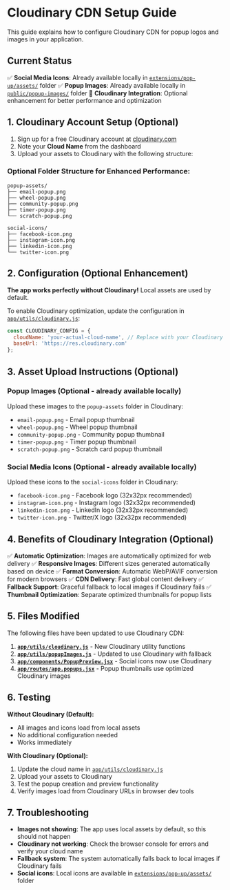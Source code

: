 # Cloudinary CDN Setup Guide

This guide explains how to configure Cloudinary CDN for popup logos and images in your application.

## Current Status

✅ **Social Media Icons**: Already available locally in [`extensions/pop-up/assets/`](extensions/pop-up/assets/) folder
✅ **Popup Images**: Already available locally in [`public/popup-images/`](public/popup-images/) folder
🔧 **Cloudinary Integration**: Optional enhancement for better performance and optimization

## 1. Cloudinary Account Setup (Optional)

1. Sign up for a free Cloudinary account at [cloudinary.com](https://cloudinary.com)
2. Note your **Cloud Name** from the dashboard
3. Upload your assets to Cloudinary with the following structure:

### Optional Folder Structure for Enhanced Performance:
```
popup-assets/
├── email-popup.png
├── wheel-popup.png
├── community-popup.png
├── timer-popup.png
└── scratch-popup.png

social-icons/
├── facebook-icon.png
├── instagram-icon.png
├── linkedin-icon.png
└── twitter-icon.png
```

## 2. Configuration (Optional Enhancement)

**The app works perfectly without Cloudinary!** Local assets are used by default.

To enable Cloudinary optimization, update the configuration in [`app/utils/cloudinary.js`](app/utils/cloudinary.js:8):

```javascript
const CLOUDINARY_CONFIG = {
  cloudName: 'your-actual-cloud-name', // Replace with your Cloudinary cloud name
  baseUrl: 'https://res.cloudinary.com'
};
```

## 3. Asset Upload Instructions (Optional)

### Popup Images (Optional - already available locally)
Upload these images to the `popup-assets` folder in Cloudinary:
- `email-popup.png` - Email popup thumbnail
- `wheel-popup.png` - Wheel popup thumbnail
- `community-popup.png` - Community popup thumbnail
- `timer-popup.png` - Timer popup thumbnail
- `scratch-popup.png` - Scratch card popup thumbnail

### Social Media Icons (Optional - already available locally)
Upload these icons to the `social-icons` folder in Cloudinary:
- `facebook-icon.png` - Facebook logo (32x32px recommended)
- `instagram-icon.png` - Instagram logo (32x32px recommended)
- `linkedin-icon.png` - LinkedIn logo (32x32px recommended)
- `twitter-icon.png` - Twitter/X logo (32x32px recommended)

## 4. Benefits of Cloudinary Integration (Optional)

✅ **Automatic Optimization**: Images are automatically optimized for web delivery
✅ **Responsive Images**: Different sizes generated automatically based on device
✅ **Format Conversion**: Automatic WebP/AVIF conversion for modern browsers
✅ **CDN Delivery**: Fast global content delivery
✅ **Fallback Support**: Graceful fallback to local images if Cloudinary fails
✅ **Thumbnail Optimization**: Separate optimized thumbnails for popup lists

## 5. Files Modified

The following files have been updated to use Cloudinary CDN:

1. **[`app/utils/cloudinary.js`](app/utils/cloudinary.js)** - New Cloudinary utility functions
2. **[`app/utils/popupImages.js`](app/utils/popupImages.js)** - Updated to use Cloudinary with fallback
3. **[`app/components/PopupPreview.jsx`](app/components/PopupPreview.jsx)** - Social icons now use Cloudinary
4. **[`app/routes/app.popups.jsx`](app/routes/app.popups.jsx)** - Popup thumbnails use optimized Cloudinary images

## 6. Testing

**Without Cloudinary (Default):**
- All images and icons load from local assets
- No additional configuration needed
- Works immediately

**With Cloudinary (Optional):**
1. Update the cloud name in [`app/utils/cloudinary.js`](app/utils/cloudinary.js:8)
2. Upload your assets to Cloudinary
3. Test the popup creation and preview functionality
4. Verify images load from Cloudinary URLs in browser dev tools

## 7. Troubleshooting

- **Images not showing**: The app uses local assets by default, so this should not happen
- **Cloudinary not working**: Check the browser console for errors and verify your cloud name
- **Fallback system**: The system automatically falls back to local images if Cloudinary fails
- **Social icons**: Local icons are available in [`extensions/pop-up/assets/`](extensions/pop-up/assets/) folder